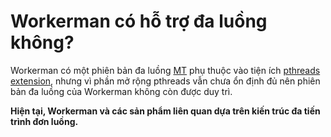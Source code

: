 # Workerman có hỗ trợ đa luồng không?

Workerman có một phiên bản đa luồng [MT](https://github.com/walkor/workerman-MT) phụ thuộc vào tiện ích [pthreads extension](https://php.net/manual/zh/book.pthreads.php), nhưng vì phần mở rộng pthreads vẫn chưa ổn định đủ nên phiên bản đa luồng của Workerman không còn được duy trì.

**Hiện tại, Workerman và các sản phẩm liên quan dựa trên kiến trúc đa tiến trình đơn luồng.**
